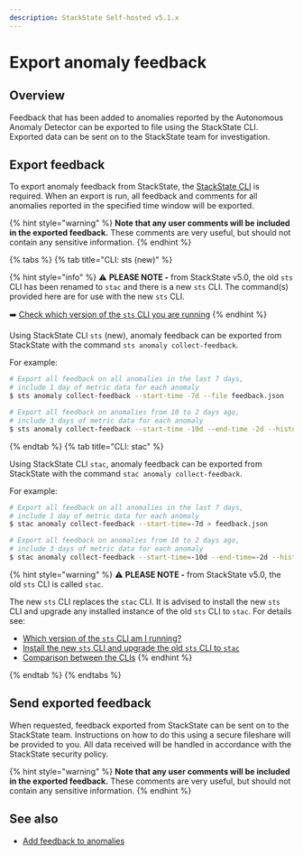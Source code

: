 ```yaml
---
description: StackState Self-hosted v5.1.x
---
```


# Export anomaly feedback

## Overview

Feedback that has been added to anomalies reported by the Autonomous Anomaly Detector can be exported to file using the StackState CLI. Exported data can be sent on to the StackState team for investigation.

## Export feedback

To export anomaly feedback from StackState, the [StackState CLI](/setup/cli/README.md) is required. When an export is run, all feedback and comments for all anomalies reported in the specified time window will be exported.

{% hint style="warning" %}
**Note that any user comments will be included in the exported feedback.** These comments are very useful, but should not contain any sensitive information.
{% endhint %}

{% tabs %}
{% tab title="CLI: sts (new)" %}

{% hint style="info" %}
⚠️ **PLEASE NOTE -** from StackState v5.0, the old `sts` CLI has been renamed to `stac` and there is a new `sts` CLI. The command(s) provided here are for use with the new `sts` CLI.

➡️ [Check which version of the `sts` CLI you are running](/setup/cli/cli-comparison.md#which-version-of-the-cli-am-i-running)
{% endhint %}

Using StackState CLI `sts` (new), anomaly feedback can be exported from StackState with the command `sts anomaly collect-feedback`.

For example:

```sh
# Export all feedback on all anomalies in the last 7 days,
# include 1 day of metric data for each anomaly
$ sts anomaly collect-feedback --start-time -7d --file feedback.json

# Export all feedback on anomalies from 10 to 2 days ago,
# include 3 days of metric data for each anomaly
$ sts anomaly collect-feedback --start-time -10d --end-time -2d --history 3d --file feedback.json
```
{% endtab %}
{% tab title="CLI: stac" %}

Using StackState CLI `stac`, anomaly feedback can be exported from StackState with the command `stac anomaly collect-feedback`.

For example:

```sh
# Export all feedback on all anomalies in the last 7 days,
# include 1 day of metric data for each anomaly
$ stac anomaly collect-feedback --start-time=-7d > feedback.json

# Export all feedback on anomalies from 10 to 2 days ago,
# include 3 days of metric data for each anomaly
$ stac anomaly collect-feedback --start-time=-10d --end-time=-2d --history=3d > feedback.json
```

{% hint style="warning" %}
⚠️ **PLEASE NOTE -** from StackState v5.0, the old `sts` CLI is called `stac`.

The new `sts` CLI replaces the `stac` CLI. It is advised to install the new `sts` CLI and upgrade any installed instance of the old `sts` CLI to `stac`. For details see:

* [Which version of the `sts` CLI am I running?](/setup/cli/cli-comparison.md#which-version-of-the-cli-am-i-running "StackState Self-Hosted only")
* [Install the new `sts` CLI and upgrade the old `sts` CLI to `stac`](/setup/cli/cli-sts.md#install-the-new-sts-cli "StackState Self-Hosted only")
* [Comparison between the CLIs](/setup/cli/cli-comparison.md "StackState Self-Hosted only")
{% endhint %}

{% endtab %}
{% endtabs %}

## Send exported feedback

When requested, feedback exported from StackState can be sent on to the StackState team. Instructions on how to do this using a secure fileshare will be provided to you. All data received will be handled in accordance with the StackState security policy.

{% hint style="warning" %}
**Note that any user comments will be included in the exported feedback.** These comments are very useful, but should not contain any sensitive information.
{% endhint %}

## See also

* [Add feedback to anomalies](/stackpacks/add-ons/aad.md#anomaly-feedback)
